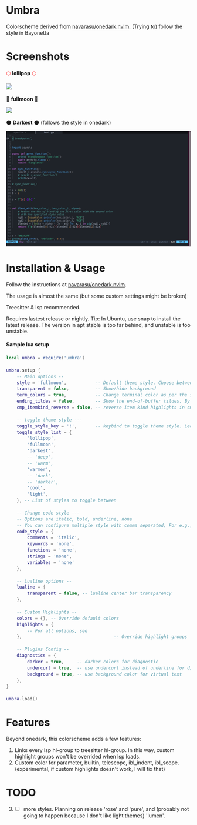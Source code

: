 # Umbra

Colorscheme derived from [navarasu/onedark.nvim](https://github.com/navarasu/onedark.nvim). (Trying to) follow the style in Bayonetta

# Screenshots

<span style="color:red;">🌕</span> **lollipop** <span style="color:red;">🌕</span>

![](screenshots/lollipop.png)



🌙 **fullmoon** 🌙

![](screenshots/fullmoon.png)



🌑 **Darkest** 🌑 (follows the style in onedark)

![darkest](screenshots/darkest.png)

# Installation & Usage

Follow the instructions at [navarasu/onedark.nvim](https://github.com/navarasu/onedark.nvim).

The usage is almost the same (but some custom settings might be broken)

Treesitter & lsp recommended. 

Requires lastest release or nightly. Tip: In Ubuntu, use snap to install the latest release. The version in apt stable is too far behind, and unstable is too unstable.

#### Sample lua setup

```lua
local umbra = require('umbra')

umbra.setup {
	-- Main options --
	style = 'fullmoon',           -- Default theme style. Choose between 'dark', 'darker', 'cool', 'deep', 'warm', 'warmer' and 'light'
	transparent = false,          -- Show/hide background
	term_colors = true,           -- Change terminal color as per the selected theme style
	ending_tildes = false,        -- Show the end-of-buffer tildes. By default they are hidden
	cmp_itemkind_reverse = false, -- reverse item kind highlights in cmp menu

	-- toggle theme style ---
	toggle_style_key = '!',       -- keybind to toggle theme style. Leave it nil to disable it, or set it to a string, for example "<leader>ts"
	toggle_style_list = {
		'lollipop',
		'fullmoon',
		'darkest',
		-- 'deep',
		-- 'warm',
		'warmer',
		-- 'dark',
		-- 'darker',
		'cool',
		'light',
	}, -- List of styles to toggle between

	-- Change code style ---
	-- Options are italic, bold, underline, none
	-- You can configure multiple style with comma separated, For e.g., keywords = 'italic,bold'
	code_style = {
		comments = 'italic',
		keywords = 'none',
		functions = 'none',
		strings = 'none',
		variables = 'none'
	},

	-- Lualine options --
	lualine = {
		transparent = false, -- lualine center bar transparency
	},

	-- Custom Highlights --
	colors = {}, -- Override default colors
	highlights = {
		-- For all options, see
	},                                   -- Override highlight groups

	-- Plugins Config --
	diagnostics = {
		darker = true,     -- darker colors for diagnostic
		undercurl = true,  -- use undercurl instead of underline for diagnostics
		background = true, -- use background color for virtual text
	},
}

umbra.load()
```

# Features

Beyond onedark, this colorscheme adds a few features:

1. Links every lsp hl-group to treesitter hl-group. In this way, custom highlight groups won't be overrided when lsp loads.
2. Custom color for parameter, builtin, telescope, ibl_indent, ibl_scope. (experimental, if custom highlights doesn't work, I will fix that)

# TODO

3. - [ ] more styles. Planning on release 'rose' and 'pure', and (probably not going to happen because I don't like light themes) 'lumen'.
